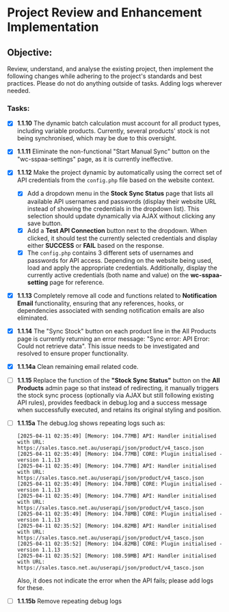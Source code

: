 # Project Review and Enhancement Implementation

## Objective:
Review, understand, and analyse the existing project, then implement the following changes while adhering to the project's standards and best practices. Please do not do anything outside of tasks. Adding logs wherever needed. 

### Tasks:
- [x] **1.1.10** The dynamic batch calculation must account for all product types, including variable products. Currently, several products' stock is not being synchronised, which may be due to this oversight. 

- [x] **1.1.11** Eliminate the non-functional "Start Manual Sync" button on the "wc-sspaa-settings" page, as it is currently ineffective.

- [x] **1.1.12** Make the project dynamic by automatically using the correct set of API credentials from the `config.php` file based on the website context.
   - [x] Add a dropdown menu in the **Stock Sync Status** page that lists all available API usernames and passwords (display their website URL instead of showing the credentials in the dropdown list). This selection should update dynamically via AJAX without clicking any save button.
   - [x] Add a **Test API Connection** button next to the dropdown. When clicked, it should test the currently selected credentials and display either **SUCCESS** or **FAIL** based on the response.
   - [x] The `config.php` contains 3 different sets of usernames and passwords for API access. Depending on the website being used, load and apply the appropriate credentials. Additionally, display the currently active credentials (both name and value) on the **wc-sspaa-setting** page for reference.

- [x] **1.1.13** Completely remove all code and functions related to **Notification Email** functionality, ensuring that any references, hooks, or dependencies associated with sending notification emails are also eliminated.

- [x] **1.1.14** The "Sync Stock" button on each product line in the All Products page is currently returning an error message: "Sync error: API Error: Could not retrieve data". This issue needs to be investigated and resolved to ensure proper functionality.

- [x] **1.1.14a** Clean remaining email related code.

- [ ] **1.1.15** Replace the function of the **"Stock Sync Status"** button on the **All Products** admin page so that instead of redirecting, it manually triggers the stock sync process (optionally via AJAX but still following existing API rules), provides feedback in debug.log and a success message when successfully executed, and retains its original styling and position.

- [ ] **1.1.15a** The debug.log shows repeating logs such as:
   ```
   [2025-04-11 02:35:49] [Memory: 104.77MB] API: Handler initialised with URL: https://sales.tasco.net.au/userapi/json/product/v4_tasco.json
   [2025-04-11 02:35:49] [Memory: 104.77MB] CORE: Plugin initialised - version 1.1.13
   [2025-04-11 02:35:49] [Memory: 104.77MB] API: Handler initialised with URL: https://sales.tasco.net.au/userapi/json/product/v4_tasco.json
   [2025-04-11 02:35:49] [Memory: 104.78MB] CORE: Plugin initialised - version 1.1.13
   [2025-04-11 02:35:49] [Memory: 104.77MB] API: Handler initialised with URL: https://sales.tasco.net.au/userapi/json/product/v4_tasco.json
   [2025-04-11 02:35:49] [Memory: 104.78MB] CORE: Plugin initialised - version 1.1.13
   [2025-04-11 02:35:52] [Memory: 104.82MB] API: Handler initialised with URL: https://sales.tasco.net.au/userapi/json/product/v4_tasco.json
   [2025-04-11 02:35:52] [Memory: 104.82MB] CORE: Plugin initialised - version 1.1.13
   [2025-04-11 02:35:52] [Memory: 108.59MB] API: Handler initialised with URL: https://sales.tasco.net.au/userapi/json/product/v4_tasco.json
   ```
   Also, it does not indicate the error when the API fails; please add logs for these.

- [ ] **1.1.15b** Remove repeating debug logs
